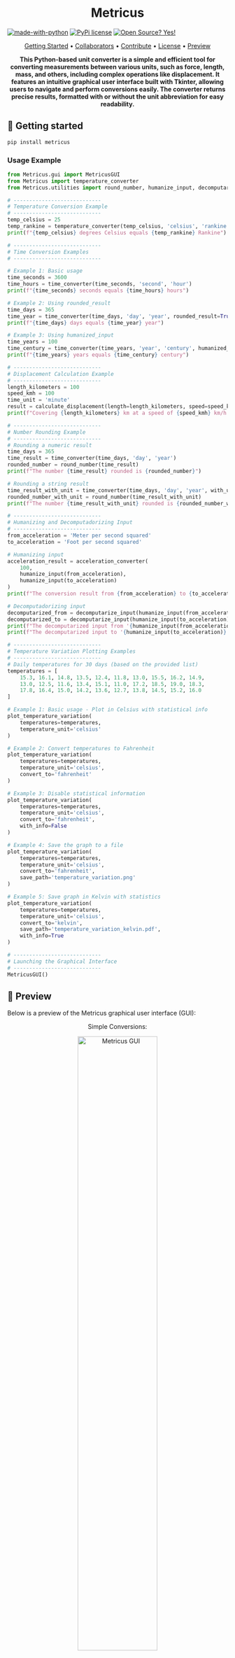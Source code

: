 <h1 align="center" style="font-weight: bold;">Metricus</h1>

[![made-with-python](https://img.shields.io/badge/Made%20with-Python-1f425f.svg)](https://www.python.org/)
[![PyPi license](https://badgen.net/pypi/license/pip/)](https://pypi.org/project/pip/)
[![Open Source? Yes!](https://badgen.net/badge/Open%20Source%20%3F/Yes%21/blue?icon=github)](https://github.com/Naereen/badges/)

<p align="center">
 <a href="#started">Getting Started</a> • 
 <a href="#colab">Collaborators</a> •
 <a href="#contribute">Contribute</a> •
 <a href="#license">License</a> •
 <a href="#preview">Preview</a>
</p>

<p align="center">
  <b>This Python-based unit converter is a simple and efficient tool for converting measurements between various units, such as force, length, mass, and others, including complex operations like displacement. It features an intuitive graphical user interface built with Tkinter, allowing users to navigate and perform conversions easily. The converter returns precise results, formatted with or without the unit abbreviation for easy readability.
  </b>
</p>

<h2 id="started">🚀 Getting started </h2>

```bash
pip install metricus
```

### Usage Example
```python
from Metricus.gui import MetricusGUI
from Metricus import temperature_converter
from Metricus.utilities import round_number, humanize_input, decomputarize_input, plot_temperature_variation

# ----------------------------
# Temperature Conversion Example
# ----------------------------
temp_celsius = 25
temp_rankine = temperature_converter(temp_celsius, 'celsius', 'rankine')
print(f"{temp_celsius} degrees Celsius equals {temp_rankine} Rankine")

# ----------------------------
# Time Conversion Examples
# ----------------------------

# Example 1: Basic usage
time_seconds = 3600
time_hours = time_converter(time_seconds, 'second', 'hour')
print(f"{time_seconds} seconds equals {time_hours} hours")

# Example 2: Using rounded_result
time_days = 365
time_year = time_converter(time_days, 'day', 'year', rounded_result=True)
print(f"{time_days} days equals {time_year} year")

# Example 3: Using humanized_input
time_years = 100
time_century = time_converter(time_years, 'year', 'century', humanized_input=True)
print(f"{time_years} years equals {time_century} century")

# ----------------------------
# Displacement Calculation Example
# ----------------------------
length_kilometers = 100
speed_kmh = 100
time_unit = 'minute'
result = calculate_displacement(length=length_kilometers, speed=speed_kmh, time_unit=time_unit)
print(f"Covering {length_kilometers} km at a speed of {speed_kmh} km/h takes {result} minutes.")

# ----------------------------
# Number Rounding Example
# ----------------------------
# Rounding a numeric result
time_days = 365
time_result = time_converter(time_days, 'day', 'year')
rounded_number = round_number(time_result)
print(f"The number {time_result} rounded is {rounded_number}")

# Rounding a string result
time_result_with_unit = time_converter(time_days, 'day', 'year', with_unit=True)
rounded_number_with_unit = round_number(time_result_with_unit)
print(f"The number {time_result_with_unit} rounded is {rounded_number_with_unit}")

# ----------------------------
# Humanizing and Decomputadorizing Input
# ----------------------------
from_acceleration = 'Meter per second squared'
to_acceleration = 'Foot per second squared'

# Humanizing input
acceleration_result = acceleration_converter(
    100,
    humanize_input(from_acceleration),
    humanize_input(to_acceleration)
)
print(f"The conversion result from {from_acceleration} to {to_acceleration} is {acceleration_result}")

# Decomputadorizing input
decomputarized_from = decomputarize_input(humanize_input(from_acceleration))
decomputarized_to = decomputarize_input(humanize_input(to_acceleration))
print(f"The decomputarized input from '{humanize_input(from_acceleration)}' is '{decomputarized_from}'")
print(f"The decomputarized input to '{humanize_input(to_acceleration)}' is '{decomputarized_to}'")

# ----------------------------
# Temperature Variation Plotting Examples
# ----------------------------
# Daily temperatures for 30 days (based on the provided list)
temperatures = [
    15.3, 16.1, 14.8, 13.5, 12.4, 11.8, 13.0, 15.5, 16.2, 14.9,
    13.0, 12.5, 11.6, 13.4, 15.1, 11.0, 17.2, 18.5, 19.0, 18.3,
    17.8, 16.4, 15.0, 14.2, 13.6, 12.7, 13.8, 14.5, 15.2, 16.0
]

# Example 1: Basic usage - Plot in Celsius with statistical info
plot_temperature_variation(
    temperatures=temperatures,
    temperature_unit='celsius'
)

# Example 2: Convert temperatures to Fahrenheit
plot_temperature_variation(
    temperatures=temperatures,
    temperature_unit='celsius',
    convert_to='fahrenheit'
)

# Example 3: Disable statistical information
plot_temperature_variation(
    temperatures=temperatures,
    temperature_unit='celsius',
    convert_to='fahrenheit',
    with_info=False
)

# Example 4: Save the graph to a file
plot_temperature_variation(
    temperatures=temperatures,
    temperature_unit='celsius',
    convert_to='fahrenheit',
    save_path='temperature_variation.png'
)

# Example 5: Save graph in Kelvin with statistics
plot_temperature_variation(
    temperatures=temperatures,
    temperature_unit='celsius',
    convert_to='kelvin',
    save_path='temperature_variation_kelvin.pdf',
    with_info=True
)

# ----------------------------
# Launching the Graphical Interface
# ----------------------------
MetricusGUI()
```

<h2 id="preview">🌟 Preview</h2>

Below is a preview of the Metricus graphical user interface (GUI):
<p align="center">Simple Conversions:</p>
<p align="center">
  <img src="assets/metricus.gif" alt="Metricus GUI" width="60%">
</p>
<p align="center">Complex Conversions:</p>
<p align="center">
  <img src="assets/metricus_complex.gif" alt="Metricus GUI" width="60%">
</p>

The GUI is built with Tkinter and provides an intuitive way to perform unit conversions quickly and accurately.

<h3>Prerequisites</h3>

- Python 3.8+
- Matplotlib

<h3>Cloning</h3>

```bash
git clone https://github.com/guifreschi/Metricus
```

<h3>Starting</h3>

Clone the repository
git clone https://github.com/guifreschi/Metricus

Navigate into the project directory
cd Metricus

Create a virtual environment
python -m venv venv

Activate the virtual environment
- On Windows
venv\Scripts\activate
- On Unix or MacOS
source venv/bin/activate

Install Metricus
pip install -e .

<h2 id="colab">🤝 Collaborators</h2>

This project is maintained and created by:

<table>
  <tr>
    <td align="center">
      <a href="https://github.com/guifreschi">
        <img src="https://avatars.githubusercontent.com/u/181294670?v=4" width="100px;" alt="Guilherme Freschi Profile Picture"/><br>
        <sub>
          <b>Guilherme Freschi</b>
        </sub>
      </a>
    </td>
    <td align="center">
      <a href="https://github.com/YaronBuchler">
        <img src="https://avatars.githubusercontent.com/u/185246229?v=4" width="100px;" alt="Yaron Buchler Profile Picture"/><br>
        <sub>
          <b>Yaron Buchler</b>
        </sub>
      </a>
    </td>
  </tr>
</table>

<h2 id="contribute">📫 Contribute</h2>

1. `git clone https://github.com/guifreschi/Metricus`
2. `git checkout -b feature/NAME`
3. Follow commit patterns
4. Open a Pull Request explaining the problem solved or feature made, if exists, append screenshot of visual modifications and wait for the review!

<h3>Documentations that might help</h3>

[📝 How to create a Pull Request](https://www.atlassian.com/br/git/tutorials/making-a-pull-request)

[💾 Commit pattern](https://gist.github.com/joshbuchea/6f47e86d2510bce28f8e7f42ae84c716)

<h2 id="license">📝 License</h2>

This project is licensed under the MIT License. See the [LICENSE](LICENSE) file for details.
